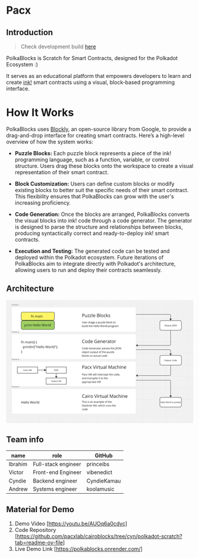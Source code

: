 # Pacx
## Introduction
> Check development build [here](https://polkablocks.onrender.com/)

PolkaBlocks is Scratch for Smart Contracts, designed for the Polkadot Ecosystem :)

It serves as an educational platform that empowers developers to learn and create [ink!](https://use.ink/) smart contracts using a visual, block-based programming interface.

# How It Works
PolkaBlocks uses [Blockly](https://developers.google.com/blockly/guides/create-custom-blocks/extensions), an open-source library from Google, to provide a drag-and-drop interface for creating smart contracts. Here’s a high-level overview of how the system works:

- **Puzzle Blocks:** Each puzzle block represents a piece of the ink! programming language, such as a function, variable, or control structure. Users drag these blocks onto the workspace to create a visual representation of their smart contract.
  
- **Block Customization:** Users can define custom blocks or modify existing blocks to better suit the specific needs of their smart contract. This flexibility ensures that PolkaBlocks can grow with the user's increasing proficiency.
  
- **Code Generation:** Once the blocks are arranged, PolkaBlocks converts the visual blocks into ink! code through a code generator. The generator is designed to parse the structure and relationships between blocks, producing syntactically correct and ready-to-deploy ink! smart contracts.
  
- **Execution and Testing:** The generated code can be tested and deployed within the Polkadot ecosystem. Future iterations of PolkaBlocks aim to integrate directly with Polkadot's architecture, allowing users to run and deploy their contracts seamlessly.


## Architecture
![Architecture](./doc/architecture.png)

## Team info

| name         | role         | GitHub |
| ----------- | ----------- | -----------  |
| Ibrahim      | Full-stack engineer  | princeibs  |
| Victor | Front-end Engineer     |   vibenedict  |
| Cyndie    | Backend engineer   |    CyndieKamau    |
| Andrew   | Systems engineer   |    koolamusic   |


## Material for Demo
1. Demo Video [https://youtu.be/AUOq6a0cdyc]
2. Code Repository [https://github.com/pacxlab/cairoblocks/tree/cyn/polkadot-scratch?tab=readme-ov-file]
3. Live Demo Link [https://polkablocks.onrender.com/]